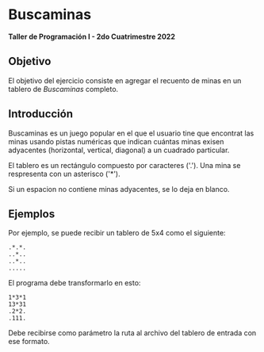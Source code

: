 # Buscaminas
**Taller de Programación I - 2do Cuatrimestre 2022**

## Objetivo
El objetivo del ejercicio consiste en agregar el recuento de minas en un tablero de *Buscaminas* completo.

## Introducción 
Buscaminas es un juego popular en el que el usuario tine que encontrat las minas usando pistas numéricas que indican cuántas minas exisen adyacentes (horizontal, vertical, diagonal) a un cuadrado particular. 

El tablero es un rectángulo compuesto por caracteres ('.'). Una mina se respresenta con un asterisco ('*').

Si un espacion no contiene minas adyacentes, se lo deja en blanco.

## Ejemplos
Por ejemplo, se puede recibir un tablero de 5x4 como el siguiente:

```
.*.*.
..*..
..*..
.....
```
El programa debe transformarlo en esto:

```
1*3*1
13*31
.2*2.
.111.
```
Debe recibirse como parámetro la ruta al archivo del tablero de entrada con ese formato.